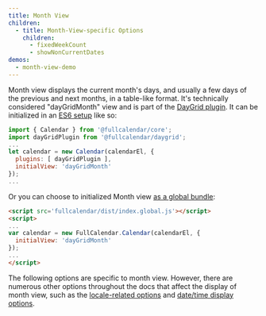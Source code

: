 ```yaml
---
title: Month View
children:
  - title: Month-View-specific Options
    children:
      - fixedWeekCount
      - showNonCurrentDates
demos:
  - month-view-demo
---
```


Month view displays the current month's days, and usually a few days of the previous and next months, in a table-like format. It's technically considered "dayGridMonth" view and is part of the [DayGrid plugin](daygrid-view). It can be initialized in an [ES6 setup](initialize-es6) like so:

```js
import { Calendar } from '@fullcalendar/core';
import dayGridPlugin from '@fullcalendar/daygrid';
...
let calendar = new Calendar(calendarEl, {
  plugins: [ dayGridPlugin ],
  initialView: 'dayGridMonth'
});
...
```

Or you can choose to initialized Month view [as a global bundle](initialize-globals):

```html
<script src='fullcalendar/dist/index.global.js'></script>
<script>
...
var calendar = new FullCalendar.Calendar(calendarEl, {
  initialView: 'dayGridMonth'
});
...
</script>
```

The following options are specific to month view. However, there are numerous other options throughout the docs that affect the display of month view, such as the [locale-related options](localization) and [date/time display options](date-display).
